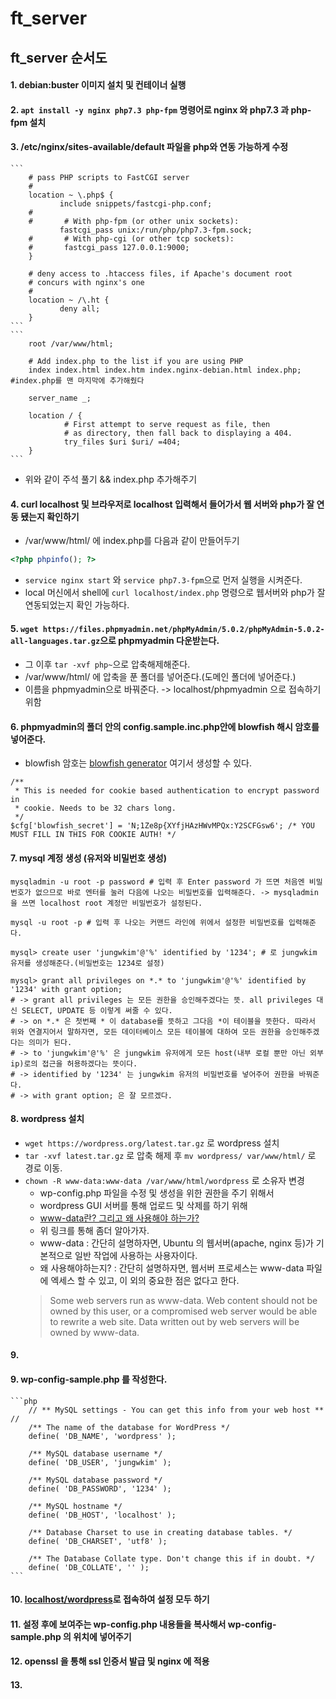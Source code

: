 # ft_server
## ft_server 순서도
#### 1. debian:buster 이미지 설치 및 컨테이너 실행
#### 2. `apt install -y nginx php7.3 php-fpm` 명령어로 nginx 와 php7.3 과 php-fpm 설치
#### 3. /etc/nginx/sites-available/default 파일을 php와 연동 가능하게 수정
	```
        # pass PHP scripts to FastCGI server
        #
        location ~ \.php$ {
               include snippets/fastcgi-php.conf;
        #
        #       # With php-fpm (or other unix sockets):
               fastcgi_pass unix:/run/php/php7.3-fpm.sock;
        #       # With php-cgi (or other tcp sockets):
        #       fastcgi_pass 127.0.0.1:9000;
        }

        # deny access to .htaccess files, if Apache's document root
        # concurs with nginx's one
        #
        location ~ /\.ht {
               deny all;
        }
	```
	```
	    root /var/www/html;

        # Add index.php to the list if you are using PHP
        index index.html index.htm index.nginx-debian.html index.php; #index.php를 맨 마지막에 추가해줬다

        server_name _;

        location / {
                # First attempt to serve request as file, then
                # as directory, then fall back to displaying a 404.
                try_files $uri $uri/ =404;
        }
	```

- 위와 같이 주석 풀기 && index.php 추가해주기
#### 4. curl localhost 및 브라우저로 localhost 입력해서 들어가서 웹 서버와 php가 잘 연동 됐는지 확인하기
- /var/www/html/ 에 index.php를 다음과 같이 만들어두기 
```php
<?php phpinfo(); ?>
```
- `service nginx start` 와 `service php7.3-fpm`으로 먼저 실행을 시켜준다.
- local 머신에서 shell에 `curl localhost/index.php` 명령으로 웹서버와 php가 잘 연동되었는지 확인 가능하다.
#### 5. `wget https://files.phpmyadmin.net/phpMyAdmin/5.0.2/phpMyAdmin-5.0.2-all-languages.tar.gz`으로 phpmyadmin 다운받는다.
- 그 이후 `tar -xvf php~`으로 압축해제해준다.
- /var/www/html/ 에 압축을 푼 폴더를 넣어준다.(도메인 폴더에 넣어준다.)
- 이름을 phpmyadmin으로 바꿔준다. -> localhost/phpmyadmin 으로 접속하기 위함

#### 6. phpmyadmin의 폴더 안의 config.sample.inc.php안에 blowfish 해시 암호를 넣어준다.
- blowfish 암호는 [blowfish generator](https://phpsolved.com/phpmyadmin-blowfish-secret-generator/?g=5cecac771c51c) 여기서 생성할 수 있다.
```
/**
 * This is needed for cookie based authentication to encrypt password in
 * cookie. Needs to be 32 chars long.
 */
$cfg['blowfish_secret'] = 'N;1Ze8p{XYfjHAzHWvMPQx:Y2SCFGsw6'; /* YOU MUST FILL IN THIS FOR COOKIE AUTH! */
```
#### 7. mysql 계정 생성 (유저와 비밀번호 생성)
```
mysqladmin -u root -p password # 입력 후 Enter password 가 뜨면 처음엔 비밀번호가 없으므로 바로 엔터를 눌러 다음에 나오는 비밀번호를 입력해준다. -> mysqladmin 을 쓰면 localhost root 계정만 비밀번호가 설정된다.

mysql -u root -p # 입력 후 나오는 커맨드 라인에 위에서 설정한 비밀번호를 입력해준다.

mysql> create user 'jungwkim'@'%' identified by '1234'; # 로 jungwkim 유저를 생성해준다.(비밀번호는 1234로 설정)

mysql> grant all privileges on *.* to 'jungwkim'@'%' identified by '1234' with grant option;
# -> grant all privileges 는 모든 권한을 승인해주겠다는 뜻. all privileges 대신 SELECT, UPDATE 등 이렇게 써줄 수 있다.
# -> on *.* 은 첫번째 * 이 database를 뜻하고 그다음 *이 테이블을 뜻한다. 따라서 위와 연결지어서 말하자면, 모든 데이터베이스 모든 테이블에 대하여 모든 권한을 승인해주겠다는 의미가 된다.
# -> to 'jungwkim'@'%' 은 jungwkim 유저에게 모든 host(내부 로컬 뿐만 아닌 외부 ip)로의 접근을 허용하겠다는 뜻이다.
# -> identified by '1234' 는 jungwkim 유저의 비밀번호를 넣어주어 권한을 바꿔준다.
# -> with grant option; 은 잘 모르겠다.
```
#### 8. wordpress 설치
- `wget https://wordpress.org/latest.tar.gz` 로 wordpress 설치
- `tar -xvf latest.tar.gz` 로 압축 해제 후 
	`mv wordpress/ var/www/html/` 로 경로 이동.
- `chown -R www-data:www-data /var/www/html/wordpress` 로 소유자 변경
	- wp-config.php 파일을 수정 및 생성을 위한 권한을 주기 위해서
	- wordpress GUI 서버를 통해 업로드 및 삭제를 하기 위해
	- [www-data란? 그리고 왜 사용해야 하는가?](https://www.python2.net/questions-787995.htm) 
	- 위 링크를 통해 좀더 알아가자.
	- www-data : 간단히 설명하자면, Ubuntu 의 웹서버(apache, nginx 등)가 기본적으로 일반 작업에 사용하는 사용자이다.
	- 왜 사용해야하는지? : 간단히 설명하자면, 웹서버 프로세스는 www-data 파일에 엑세스 할 수 있고, 이 외의 중요한 점은 없다고 한다.
	> Some web servers run as www-data. Web content should not be owned by this user, or a compromised web server would be able to rewrite a web site. Data written out by web servers will be owned by www-data.

#### 9. 

#### 9. wp-config-sample.php 를 작성한다.
	```php
		// ** MySQL settings - You can get this info from your web host ** //
		/** The name of the database for WordPress */
		define( 'DB_NAME', 'wordpress' );

		/** MySQL database username */
		define( 'DB_USER', 'jungwkim' );

		/** MySQL database password */
		define( 'DB_PASSWORD', '1234' );

		/** MySQL hostname */
		define( 'DB_HOST', 'localhost' );

		/** Database Charset to use in creating database tables. */
		define( 'DB_CHARSET', 'utf8' );

		/** The Database Collate type. Don't change this if in doubt. */
		define( 'DB_COLLATE', '' );
	```
#### 10. [localhost/wordpress](localhost/wordpress)로 접속하여 설정 모두 하기

#### 11. 설정 후에 보여주는 wp-config.php 내용들을 복사해서 wp-config-sample.php 의 위치에 넣어주기
#### 12. openssl 을 통해 ssl 인증서 발급 및 nginx 에 적용
#### 13. 



